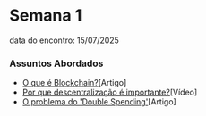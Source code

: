 # Semana 1
data do encontro: 15/07/2025

### Assuntos Abordados
- [O que é Blockchain?](https://www.ibm.com/br-pt/topics/blockchain)[Artigo]
- [Por que descentralização é importante?](https://www.youtube.com/watch?v=JqoGJPMD3Ws)[Vídeo]
- [O problema do 'Double Spending'](https://bchainone.medium.com/como-o-blockchain-resolve-o-problema-do-gasto-duplo-fedb9932eb88)[Artigo]
